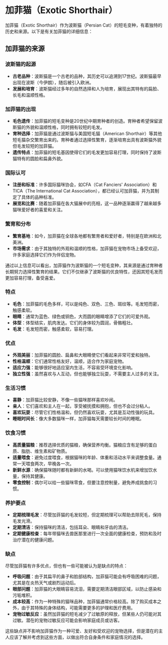 # 加菲猫（Exotic Shorthair）

加菲猫（Exotic Shorthair）作为波斯猫（Persian Cat）的短毛变种，有着独特的历史和来源。以下是有关加菲猫的详细信息：

## 加菲猫的来源

### 波斯猫的起源

- **古老品种**：波斯猫是一个古老的品种，其历史可以追溯到17世纪。波斯猫最早出现在波斯（今伊朗），随后被引入欧洲。
- **发展和培育**：波斯猫经过多年的自然选择和人为培育，展现出其特有的扁脸、长毛和温顺性格。

### 加菲猫的出现

- **毛色遗传**：加菲猫的短毛变种是20世纪中期育种者的创造。育种者希望保留波斯猫的外貌和温顺性格，同时拥有较短的毛发。
- **育种选择**：加菲猫是通过波斯猫与美国短毛猫（American Shorthair）等其他短毛猫杂交繁育出来的。育种者通过选择性繁育，逐渐培育出具有波斯猫外貌但毛发较短的加菲猫。
- **遗传特点**：加菲猫的短毛基因使得它们的毛发更加容易打理，同时保持了波斯猫特有的圆脸和扁鼻外貌。

### 国际认可

- **注册和标准**：许多国际猫咪协会，如CFA（Cat Fanciers' Association）和TICA（The International Cat Association），都已经认可加菲猫，并为其制定了具体的品种标准。
- **展览和比赛**：随着加菲猫在各大猫展中的亮相，这一品种逐渐赢得了越来越多猫咪爱好者的喜爱和关注。

### 繁育和分布

- **繁育基地**：如今，加菲猫在全球各地都有繁育者和爱好者，特别是在欧洲和北美洲。
- **市场需求**：由于其独特的外观和温顺的性格，加菲猫在宠物市场上备受欢迎，许多家庭选择它们作为伴侣宠物。

通过以上信息可以看出，加菲猫作为波斯猫的一个短毛变种，其来源是通过育种者长期努力选择性繁育的结果。它们不仅继承了波斯猫的优良特性，还因其短毛发而更加容易打理，备受喜爱。

### 特点

- **毛色**：加菲猫的毛色多样，可以是纯色、双色、三色、斑纹等。毛发短而密，触感柔软。
- **眼睛**：通常为蓝色、绿色或铜色，大而圆的眼睛增添了它们的可爱外观。
- **体型**：体型结实，肌肉发达。它们的身体较为圆润，骨骼粗壮。
- **毛发**：毛发短而密，触感柔软，容易打理。

### 优点

- **外观美丽**：加菲猫的圆脸、扁鼻和大眼睛使它们看起来非常可爱和独特。
- **性格温顺**：它们通常性格友好，温顺，适合作为家庭宠物。
- **适应力强**：能够很好地适应室内生活，不容易受环境变化影响。
- **独立性强**：虽然喜欢与人互动，但也能够独立玩耍，不需要主人过多的关注。

### 生活习惯

- **喜静**：加菲猫比较安静，不像一些猫咪那样喜欢吵闹。
- **亲人**：它们喜欢和主人在一起，享受被抚摸和拥抱，但也不会过分粘人。
- **喜欢玩耍**：尽管它们性格温和，但仍然喜欢玩耍，尤其是互动性强的玩具。
- **睡眠时间长**：像大多数猫咪一样，加菲猫每天需要较长时间的睡眠。

### 饮食习惯

- **高质量猫粮**：推荐选择优质的猫粮，确保营养均衡。猫粮应含有足够的蛋白质、脂肪、维生素和矿物质。
- **适量喂食**：避免过度喂食，根据猫咪的年龄、体重和活动水平来调整食量。通常一天喂食两次，早晚各一次。
- **新鲜水源**：确保猫咪随时都有新鲜的水喝。可以使用猫咪饮水机来增加饮水量，保持其健康。
- **零食控制**：偶尔可以给一些猫咪零食，但要注意控制量，避免养成挑食的习惯。

### 养护要点

- **定期梳理毛发**：尽管加菲猫的毛发较短，但定期梳理可以帮助去除死毛，保持毛发光滑。
- **定期清洁**：保持猫咪的清洁，包括耳朵、眼睛和牙齿的清洁。
- **定期健康检查**：每年带猫咪去兽医那里进行一次全面的健康检查，预防和及时治疗潜在的健康问题。

### 缺点

尽管加菲猫有许多优点，但也有一些可能被认为是缺点的特点：

- **呼吸问题**：由于其扁平的鼻子和脸部结构，加菲猫可能会有呼吸困难的问题，尤其是在炎热天气或剧烈运动后。
- **眼部问题**：加菲猫的大眼睛容易流泪，需要定期清洁眼部区域，以防止感染和污垢堆积。
- **成本较高**：作为一种特殊的猫咪品种，加菲猫通常价格较高。除了购买成本之外，由于其特殊的身体结构，可能需要更多的护理和医疗费用。
- **宠物过敏反应**：虽然加菲猫的短毛减少了过敏原的释放，但某些人仍可能对其过敏。潜在的宠物过敏反应可能会影响家庭成员或访客。

这些缺点并不影响加菲猫作为一种可爱、友好和受欢迎的宠物选择，但是潜在的主人应该了解并考虑到这些方面，以做出符合自身条件和家庭情况的选择。
